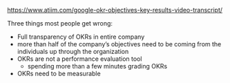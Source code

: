 


https://www.atiim.com/google-okr-objectives-key-results-video-transcript/

Three things most people get wrong:

- Full transparency of OKRs in entire company
- more than half of the company’s objectives need to be coming from the individuals up through the organization
- OKRs are not a performance evaluation tool
	- spending more than a few minutes grading OKRs
- OKRs need to be measurable

